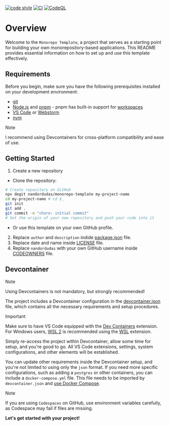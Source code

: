 [![code style](https://antfu.me/badge-code-style.svg)](https://github.com/antfu/eslint-config)
[![CI](https://github.com/nandordudas/monorepo-template/actions/workflows/ci.yml/badge.svg)](https://github.com/nandordudas/monorepo-template/actions/workflows/ci.yml)
[![CodeQL](https://github.com/nandordudas/monorepo-template/actions/workflows/github-code-scanning/codeql/badge.svg)](https://github.com/nandordudas/monorepo-template/actions/workflows/github-code-scanning/codeql)

# Overview

Welcome to the `Monorepo Template`, a project that serves as a starting point for building your own monorepository-based
applications. This README provides essential information on how to set up and use this template effectively.

## Requirements

Before you begin, make sure you have the following prerequisites installed on your development environment:

- [git]
- [Node.js] and [pnpm] - pnpm has built-in support for [workspaces]
- [VS Code] or [Webstorm]
- [nvm]

> [!NOTE]
> I recommend using Devcontainers for cross-platform compatibility and ease of use.

## Getting Started

1. Create a new repository

  - Clone the repository:

  ```bash
  # Create repository on GitHub
  npx degit nandordudas/monorepo-template my-project-name
  cd my-project-name # cd $_
  git init
  git add .
  git commit -m "chore: initial commit"
  # Set the origin of your new repository and push your code into it
  ```

  - Or use this template on your own GitHub profile.

2. Replace `author` and `description` indide [package.json] file.
3. Replace date and name inside [LICENSE] file.
4. Replace `nandordudas` with your own GitHub username inside [CODEOWNERS] file.

## Devcontainer

> [!NOTE]
> Using Devcontainers is not mandatory, but strongly recommended!

The project includes a Devcontainer configuration in the [devcontainer.json] file, which contains all the necessary
requirements and setup procedures.

> [!IMPORTANT]
> Make sure to have VS Code equipped with the [Dev Containers] extension. For Windows users, [WSL 2] is recommended
> using the [WSL] extension.

Simply re-access the project within Devcontainer, allow some time for setup, and you're good to go. All VS Code
extensions, settings, system configurations, and other elements will be established.

You can update other requirements inside the Devcontainer setup, and you're not limited to using only the `json` format.
If you need more specific configurations, such as adding a `postgres` or other containers, you can include a
`docker-compose.yml` file. This file needs to be imported by `devcontainer.json` and [use Docker Compose].

> [!NOTE]
> If you are using `Codespaces` on GitHub, use environment variables carefully, as Codespace may fail if files are
> missing.

__Let's get started with your project!__

<!-- Use path related to .github folder -->
[CODEOWNERS]: ../.github/CODEOWNERS
[devcontainer.json]: ../.devcontainer/devcontainer.json
[LICENSE]: ../LICENSE
[package.json]: ../package.json

[Dev Containers]: https://marketplace.visualstudio.com/items?itemName=ms-vscode-remote.remote-containers
[dotfiles]: https://dotfiles.github.io/
[git]: https://git-scm.com/
[Node.js]: https://nodejs.org/en
[nvm]: https://github.com/nvm-sh/nvm
[pnpm]: https://pnpm.io/
[VS Code]: https://code.visualstudio.com/
[Webstorm]: https://www.jetbrains.com/webstorm/
[workspaces]: https://pnpm.io/workspaces
[use Docker Compose]: https://code.visualstudio.com/docs/devcontainers/create-dev-container#_use-docker-compose
[WSL 2]: https://learn.microsoft.com/en-us/windows/wsl/
[WSL]: https://marketplace.visualstudio.com/items?itemName=ms-vscode-remote.remote-wsl

